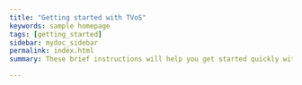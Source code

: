 ```yaml
---
title: "Getting started with TVoS"
keywords: sample homepage
tags: [getting_started]
sidebar: mydoc_sidebar
permalink: index.html
summary: These brief instructions will help you get started quickly with TVoS. 

---
```

